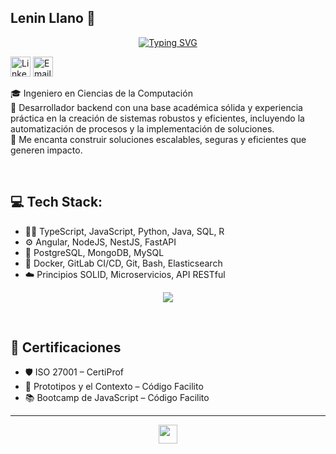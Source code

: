 ## Lenin Llano 👋

<p align="center">

  <!-- Typing SVG by DenverCoder1 - https://github.com/DenverCoder1/readme-typing-svg -->

<a href="https://git.io/typing-svg">
  <img src="https://readme-typing-svg.demolab.com?font=Fira+Code&pause=1000&width=470&lines=Si+Puedes+Imaginarlo+Puedes+Programarlo" alt="Typing SVG" />
</a>


</p>

<p align="center">

  <a href="https://www.linkedin.com/in/lenin-llano-orellana-92274bb6/"><img width="32px" alt="LinkedIn" title="LinkedIn" src="https://img.icons8.com/?size=100&id=8808&format=png&color=0139ff"/></a>
  <a href="mailto:leninllano22@outlook.com"><img width="32px" alt="Email" title="Email" src="https://img.icons8.com/?size=100&id=59835&format=png&color=0139ff"/></a>

</p>

🎓 Ingeniero en Ciencias de la Computación <br>
🔧  Desarrollador backend con una base académica sólida y experiencia práctica en la creación de sistemas robustos y eficientes, incluyendo la automatización de procesos y la implementación de soluciones.  <br>
🚀 Me encanta construir soluciones escalables, seguras y eficientes que generen impacto. <br>

<br>

## 💻 Tech Stack:

- 👨‍💻 TypeScript, JavaScript, Python, Java, SQL, R
- ⚙️ Angular, NodeJS, NestJS, FastAPI
- 🐘 PostgreSQL, MongoDB, MySQL
- 🐳 Docker, GitLab CI/CD, Git, Bash, Elasticsearch
- ☁️ Principios SOLID, Microservicios, API RESTful

<p align="center">
  <a href="https://skillicons.dev">
    <img src="https://skillicons.dev/icons?i=ts,js,py,java,R,angular,nestjs,postgres,mysql,mongodb,docker" />
  </a>
</p>

<br>

## 🎯 Certificaciones

- 🛡️ ISO 27001 – CertiProf
- 📐 Prototipos y el Contexto – Código Facilito
- 📚 Bootcamp de JavaScript – Código Facilito

---

<p align="center">
  <img src="https://cultofthepartyparrot.com/parrots/hd/60fpsparrot.gif" width="30" height="30"/>
</p>
